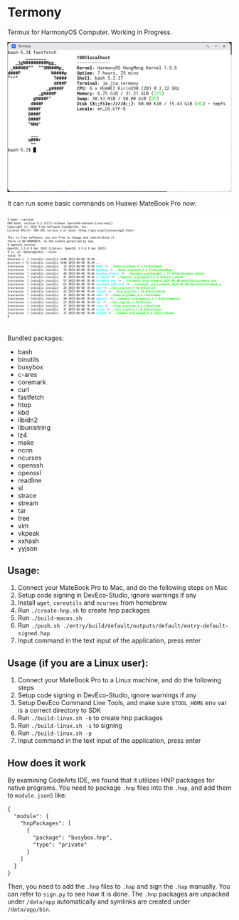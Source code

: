 # Termony

Termux for HarmonyOS Computer. Working in Progress.

![](./screenshot_fastfetch.jpg)

It can run some basic commands on Huawei MateBook Pro now:

![](./screenshot.jpg)

Bundled packages:

- bash
- binutils
- busybox
- c-ares
- coremark
- curl
- fastfetch
- htop
- kbd
- libidn2
- libunistring
- lz4
- make
- ncnn
- ncurses
- openssh
- openssl
- readline
- sl
- strace
- stream
- tar
- tree
- vim
- vkpeak
- xxhash
- yyjson

## Usage:

1. Connect your MateBook Pro to Mac, and do the following steps on Mac
2. Setup code signing in DevEco-Studio, ignore warnings if any
3. Install `wget`, `coreutils` and `ncurses` from homebrew
4. Run `./create-hnp.sh` to create hnp packages
5. Run `./build-macos.sh`
6. Run `./push.sh ./entry/build/default/outputs/default/entry-default-signed.hap`
7. Input command in the text input of the application, press enter

## Usage (if you are a Linux user):

1. Connect your MateBook Pro to a Linux machine, and do the following steps
2. Setup code signing in DevEco-Studio, ignore warnings if any
3. Setup DevEco Command Line Tools, and make sure `$TOOL_HOME` env var is a correct directory to SDK
4. Run `./build-linux.sh -b` to create hnp packages
5. Run `./build-linux.sh -s` to signing
6. Run `./build-linux.sh -p`
7. Input command in the text input of the application, press enter

## How does it work

By examining CodeArts IDE, we found that it utilizes HNP packages for native programs. You need to package `.hnp` files into the `.hap`, and add them to `module.json5` like:

```json5
{
  "module": {
    "hnpPackages": [
      {
        "package": "busybox.hnp",
        "type": "private"
      }
    ]
  }
}
```

Then, you need to add the `.hnp` files to `.hap` and sign the `.hap` manually. You can refer to `sign.py` to see how it is done. The `.hnp` packages are unpacked under `/data/app` automatically and symlinks are created under `/data/app/bin`.
